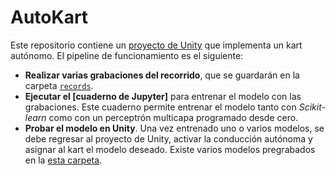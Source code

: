 # AutoKart

Este repositorio contiene un [proyecto de Unity](AAKart/) que implementa un kart autónomo. El pipeline de funcionamiento es el siguiente:

- **Realizar varias grabaciones del recorrido**, que se guardarán en la carpeta [`records`](records/).
- **Ejecutar el [cuaderno de Jupyter]** para entrenar el modelo con las grabaciones. Este cuaderno permite entrenar el modelo tanto con *Scikit-learn* como con un perceptrón multicapa programado desde cero.
- **Probar el modelo en Unity**. Una vez entrenado uno o varios modelos, se debe regresar al proyecto de Unity, activar la conducción autónoma y asignar al kart el modelo deseado. Existe varios modelos pregrabados en la [esta carpeta](AutoKart/AAKart/Assets/MLModels).
